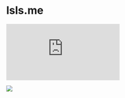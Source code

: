 # lsls.me
![](https://img.shields.io/github/stars/Ham0mer/lsls.me)

![](https://img.shields.io/badge/Docusaurus-build-brightgreen)
